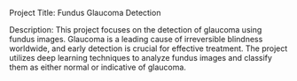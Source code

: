 Project Title:
Fundus Glaucoma Detection

Description:
This project focuses on the detection of glaucoma using fundus images. Glaucoma is a leading cause of irreversible blindness worldwide, and early detection is crucial for effective treatment. The project utilizes deep learning techniques to analyze fundus images and classify them as either normal or indicative of glaucoma.
